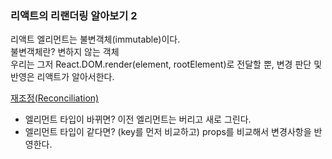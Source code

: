 ### 리액트의 리랜더링 알아보기 2

리액트 엘리먼트는 불변객체(immutable)이다.  
불변객체란? 변하지 않는 객체  
우리는 그저 React.DOM.render(element, rootElement)로 전달할 뿐, 변경 판단 및 반영은 리액트가 알아서한다.

[재조정(Reconciliation)](https://ko.reactjs.org/docs/reconciliation.html#gatsby-focus-wrapper)

- 엘리먼트 타입이 바뀌면? 이전 엘리먼트는 버리고 새로 그린다.
- 엘리먼트 타입이 같다면? (key를 먼저 비교하고) props를 비교해서 변경사항을 반영한다.
